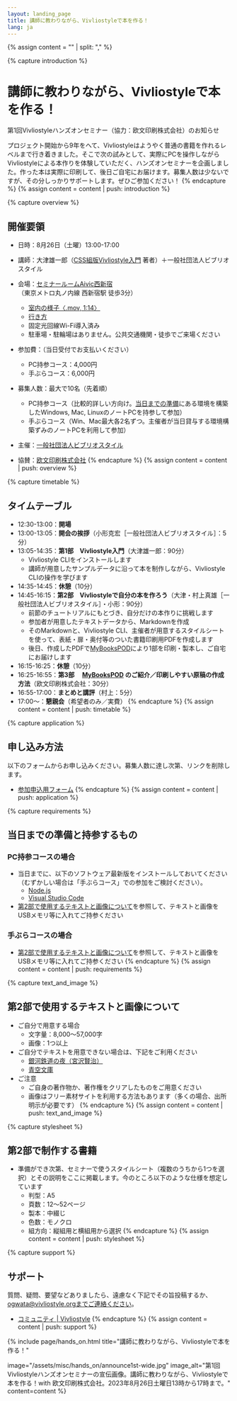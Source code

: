 ```yaml
---
layout: landing_page
title: 講師に教わりながら、Vivliostyleで本を作る！
lang: ja
---
```



{% assign content = "" | split: "," %}


{% capture introduction %}
# 講師に教わりながら、Vivliostyleで本を作る！
第1回Vivliostyleハンズオンセミナー（協力：欧文印刷株式会社）のお知らせ

プロジェクト開始から9年をへて、Vivliostyleはようやく普通の書籍を作れるレベルまで行き着きました。そこで次の試みとして、実際にPCを操作しながらVivliostyleによる本作りを体験していただく、ハンズオンセミナーを企画しました。作った本は実際に印刷して、後日ご自宅にお届けます。募集人数は少ないですが、その分しっかりサポートします。ぜひご参加ください！
{% endcapture %}
{% assign content = content | push: introduction %}


{% capture overview %}
## 開催要領
- 日時：8月26日（土曜）13:00-17:00
- 講師：大津雄一郎（[CSS組版Vivliostyle入門](https://libroworks.co.jp/?p=6956) 著者）＋一般社団法人ビブリオスタイル
- 会場：[セミナールームAivic西新宿](https://www.spacee.jp/listings/29169)（東京メトロ丸ノ内線 西新宿駅 徒歩3分）
    - [室内の様子〈.mov, 1:14〉](/assets/hands-on/IMG_9112.mov)
    - [行き方](https://docs.google.com/document/d/1-gNbLTaNF_T7g7oOHbMx-ad43qAhoFr2pQFCrgS583c/edit?usp=sharing)
    - 固定光回線Wi-Fi導入済み
    - 駐車場・駐輪場はありません。公共交通機関・徒歩でご来場ください

- 参加費：（当日受付でお支払いください）
    - PC持参コース：4,000円
    - 手ぶらコース：6,000円
- 募集人数：最大で10名（先着順）
    - PC持参コース（比較的詳しい方向け。[当日までの準備](#pc%E6%8C%81%E5%8F%82%E3%82%B3%E3%83%BC%E3%82%B9%E3%81%AE%E5%A0%B4%E5%90%88)にある環境を構築したWindows, Mac, LinuxのノートPCを持参して参加）
    - 手ぶらコース（Win、Mac最大各2名ずつ。主催者が当日貸与する環境構築ずみのノートPCを利用して参加）
- 主催：[一般社団法人ビブリオスタイル](https://vivliostyle.org/ja/)
- 協賛：[欧文印刷株式会社](https://obun.jp/)
{% endcapture %}
{% assign content = content | push: overview %}


{% capture timetable %}
## タイムテーブル
- 12:30-13:00：**開場**
- 13:00-13:05：**開会の挨拶**（小形克宏［一般社団法人ビブリオスタイル］：5分）
- 13:05-14:35：**第1部　Vivliostyle入門**（大津雄一郎：90分）
    - Vivliostyle CLIをインストールします
    - 講師が用意したサンプルデータに沿って本を制作しながら、Vivliostyle CLIの操作を学びます
- 14:35-14:45：**休憩**（10分）
- 14:45-16:15：**第2部　Vivliostyleで自分の本を作ろう**（大津・村上真雄［一般社団法人ビブリオスタイル］・小形：90分）
    - 前節のチュートリアルにもとづき、自分だけの本作りに挑戦します
    - 参加者が用意したテキストデータから、Markdownを作成
    - そのMarkdownと、Vivliostyle CLI、主催者が用意するスタイルシートを使って、表紙・扉・奥付等のついた書籍印刷用PDFを作成します
    - 後日、作成したPDFで[MyBooksPOD](https://pod.mybooks.jp/)により1部を印刷・製本し、ご自宅にお届けします
- 16:15-16:25：**休憩**（10分）
- 16:25-16:55：**第3部　 [MyBooksPOD](https://pod.mybooks.jp/) のご紹介／印刷しやすい原稿の作成方法**（欧文印刷株式会社：30分）
- 16:55-17:00：**まとめと講評**（村上：5分）
- 17:00〜：**懇親会**（希望者のみ／実費）
{% endcapture %}
{% assign content = content | push: timetable %}


{% capture application %}
## 申し込み方法
以下のフォームからお申し込みください。募集人数に達し次第、リンクを削除します。
- [参加申込用フォーム](https://docs.google.com/forms/d/e/1FAIpQLSeRjUmEK7TKCRBXve8Z0U8o4nTWwfiu5LHDpi4erBpQmiddBQ/viewform?usp=sf_link)
{% endcapture %}
{% assign content = content | push: application %}


{% capture requirements %}
## 当日までの準備と持参するもの
### PC持参コースの場合

- 当日までに、以下のソフトウェア最新版をインストールしておいてください（むずかしい場合は「手ぶらコース」での参加をご検討ください）。
    - [Node.js](https://nodejs.org/ja/download)
    - [Visual Studio Code](https://code.visualstudio.com/)
- [第2部で使用するテキストと画像について](#%E7%AC%AC2%E9%83%A8%E3%81%A7%E4%BD%BF%E7%94%A8%E3%81%99%E3%82%8B%E3%83%86%E3%82%AD%E3%82%B9%E3%83%88%E3%81%A8%E7%94%BB%E5%83%8F%E3%81%AB%E3%81%A4%E3%81%84%E3%81%A6)を参照して、テキストと画像をUSBメモリ等に入れてご持参ください

### 手ぶらコースの場合

- [第2部で使用するテキストと画像について](#%E7%AC%AC2%E9%83%A8%E3%81%A7%E4%BD%BF%E7%94%A8%E3%81%99%E3%82%8B%E3%83%86%E3%82%AD%E3%82%B9%E3%83%88%E3%81%A8%E7%94%BB%E5%83%8F%E3%81%AB%E3%81%A4%E3%81%84%E3%81%A6)を参照して、テキストと画像をUSBメモリ等に入れてご持参ください
{% endcapture %}
{% assign content = content | push: requirements %}


{% capture text_and_image %}
## 第2部で使用するテキストと画像について
- ご自分で用意する場合
    - 文字量：8,000〜57,000字
    - 画像：1つ以上
- ご自分でテキストを用意できない場合は、下記をご利用ください
    - [銀河鉄道の夜（宮沢賢治）](https://www.aozora.gr.jp/cards/000081/files/456_15050.html)
    - [青空文庫](https://www.aozora.gr.jp/)
- ご注意
    - ご自身の著作物か、著作権をクリアしたものをご用意ください
    - 画像はフリー素材サイトを利用する方法もあります（多くの場合、出所明示が必要です）
{% endcapture %}
{% assign content = content | push: text_and_image %}


{% capture stylesheet %}
## 第2部で制作する書籍

- 準備ができ次第、セミナーで使うスタイルシート（複数のうちから1つを選択）とその説明をここに掲載します。今のところ以下のような仕様を想定しています
    - 判型：A5
    - 頁数：12〜52ページ
    - 製本：中綴じ
    - 色数：モノクロ
    - 組方向：縦組用と横組用から選択
{% endcapture %}
{% assign content = content | push: stylesheet %}


{% capture support %}
## サポート
質問、疑問、要望などありましたら、遠慮なく下記でその旨投稿するか、ogwata@vivliostyle.orgまでご連絡ください。
- [コミュニティ \| Vivliostyle](https://vivliostyle.org/ja/community/)
{% endcapture %}
{% assign content = content | push: support %}


{% include page/hands_on.html
  title="講師に教わりながら、Vivliostyleで本を作る！"

  image="/assets/misc/hands_on/announce1st-wide.jpg"
  image_alt="第1回Vivliostyleハンズオンセミナーの宣伝画像。講師に教わりながら、Vivliostyleで本を作る！with 欧文印刷株式会社。2023年8月26日土曜日13時から17時まで。"
  content=content
%}
